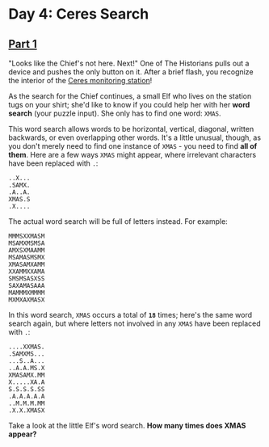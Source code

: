 # Day 4: Ceres Search

## [Part 1](part1.py)

"Looks like the Chief's not here. Next!"
One of The Historians pulls out a device and pushes the only button on it.
After a brief flash,
you recognize the interior of the [Ceres monitoring station][2019_day10]!

As the search for the Chief continues,
a small Elf who lives on the station tugs on your shirt;
she'd like to know if you could help her with her **word search** (your puzzle input).
She only has to find one word: `XMAS`.

This word search allows words to be horizontal, vertical, diagonal, written
backwards, or even overlapping other words.
It's a little unusual, though, as you don't merely need to find one instance of
`XMAS` - you need to find **all of them**.
Here are a few ways `XMAS` might appear, where irrelevant characters have been
replaced with `.`:

    ..X...
    .SAMX.
    .A..A.
    XMAS.S
    .X....

The actual word search will be full of letters instead. For example:

    MMMSXXMASM
    MSAMXMSMSA
    AMXSXMAAMM
    MSAMASMSMX
    XMASAMXAMM
    XXAMMXXAMA
    SMSMSASXSS
    SAXAMASAAA
    MAMMMXMMMM
    MXMXAXMASX

In this word search, `XMAS` occurs a total of **`18`** times; here's the same
word search again, but where letters not involved in any `XMAS` have been
replaced with `.`:

    ....XXMAS.
    .SAMXMS...
    ...S..A...
    ..A.A.MS.X
    XMASAMX.MM
    X.....XA.A
    S.S.S.S.SS
    .A.A.A.A.A
    ..M.M.M.MM
    .X.X.XMASX

Take a look at the little Elf's word search.
**How many times does XMAS appear?**

[2019_day10]: https://adventofcode.com/2019/day/10
